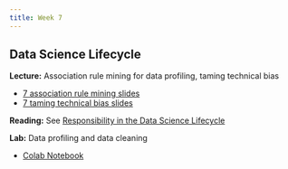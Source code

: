 ```yaml
---
title: Week 7
---
```


## Data Science Lifecycle

**Lecture:** Association rule mining for data profiling, taming technical bias

*   [7 association rule mining slides](../../../assets/7_Apriori.pdf)
*   [7 taming technical bias slides](../../../assets/7_TechnicalBias.pdf)

**Reading:** See [Responsibility in the Data Science Lifecycle](../../../assets/lifecycle_reader.pdf)

**Lab:** Data profiling and data cleaning

* [Colab Notebook](https://drive.google.com/file/d/1JYlzGZKxGQftHywmWVtioj_EbiT8SJ1D/view?usp=sharing)
